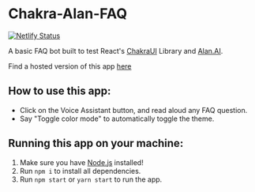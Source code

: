 # Chakra-Alan-FAQ

[![Netlify Status](https://api.netlify.com/api/v1/badges/65476322-7e86-4e83-ab93-844acbed0cc6/deploy-status)](https://app.netlify.com/sites/chakra-alan-faq/deploys)

A basic FAQ bot built to test React's [ChakraUI](https://chakra-ui.com/) Library and [Alan.AI](alan.app).

Find a hosted version of this app [here](https://chakra-alan-faq.netlify.app/)

## How to use this app:
- Click on the Voice Assistant button, and read aloud any FAQ question.
- Say "Toggle color mode" to automatically toggle the theme.

## Running this app on your machine:
1. Make sure you have [Node.js](https://nodejs.org/en/) installed!
2. Run ```npm i``` to install all dependencies.
3. Run ```npm start``` or ```yarn start``` to run the app.
